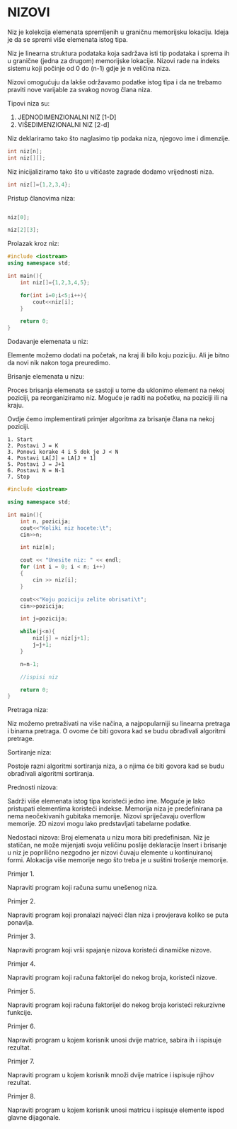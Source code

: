 # NIZOVI

Niz je kolekcija elemenata spremljenih u graničnu memorijsku lokaciju. Ideja je da se spremi više elemenata istog tipa.

Niz je linearna struktura podataka koja sadržava isti tip podataka i sprema ih u granične (jedna za drugom) memorijske lokacije. Nizovi rade na indeks sistemu koji počinje od 0 do (n-1) gdje je n veličina niza.

Nizovi omogućuju da lakše održavamo podatke istog tipa i da ne trebamo praviti nove varijable za svakog novog člana niza.

Tipovi niza su:

1. JEDNODIMENZIONALNI NIZ [1-D]
2. VIŠEDIMENZIONALNI NIZ [2-d]

Niz deklariramo tako što naglasimo tip podaka niza, njegovo ime i dimenzije.

```c++
int niz[n];
int niz[][];
```

Niz inicijaliziramo tako što u vitičaste zagrade dodamo vrijednosti niza.

```c++
int niz[]={1,2,3,4};
```

Pristup članovima niza:

```c++

niz[0];

niz[2][3];

```


Prolazak kroz niz:

```c++
#include <iostream>
using namespace std;

int main(){
    int niz[]={1,2,3,4,5};

    for(int i=0;i<5;i++){
        cout<<niz[i];
    }

    return 0;
}
```

Dodavanje elemenata u niz:

Elemente možemo dodati na početak, na kraj ili bilo koju poziciju. Ali je bitno da novi nik nakon toga preuredimo.

Brisanje elemenata u nizu:

Proces brisanja elemenata se sastoji u tome da uklonimo element na nekoj poziciji, pa reorganiziramo niz. Moguće je raditi na početku, na poziciji ili na kraju.

Ovdje ćemo implementirati primjer algoritma za brisanje člana na nekoj poziciji.

```
1. Start
2. Postavi J = K
3. Ponovi korake 4 i 5 dok je J < N
4. Postavi LA[J] = LA[J + 1]
5. Postavi J = J+1
6. Postavi N = N-1
7. Stop
```

```c++
#include <iostream>

using namespace std;

int main(){
    int n, pozicija;
    cout<<"Koliki niz hocete:\t";
    cin>>n;

    int niz[n];

    cout << "Unesite niz: " << endl;
    for (int i = 0; i < n; i++)
    {
        cin >> niz[i];
    }

    cout<<"Koju poziciju zelite obrisati\t";
    cin>>pozicija;

    int j=pozicija;

    while(j<n){
        niz[j] = niz[j+1];
        j=j+1;
    }

    n=n-1;

    //ispisi niz

    return 0;
}
```

Pretraga niza:

Niz možemo pretraživati na više načina, a najpopularniji su linearna pretraga i binarna pretraga. O ovome će biti govora kad se budu obrađivali algoritmi pretrage.

Sortiranje niza:

Postoje razni algoritmi sortiranja niza, a o njima će biti govora kad se budu obrađivali algoritmi sortiranja.

Prednosti nizova:

Sadrži više elemenata istog tipa koristeći jedno ime. Moguće je lako pristupati elementima koristeći indekse. Memorija niza je predefinirana pa nema neočekivanih gubitaka memorije. Nizovi spriječavaju overflow memorije. 2D nizovi mogu lako predstavljati tabelarne podatke.

Nedostaci nizova:
Broj elemenata u nizu mora biti predefinisan.
Niz je statičan, ne može mijenjati svoju veličinu poslije deklaracije
Insert i brisanje u niz je poprilično nezgodno jer nizovi čuvaju elemente u kontinuiranoj formi.
Alokacija više memorije nego što treba je u suštini trošenje memorije.

Primjer 1.

Napraviti program koji računa sumu unešenog niza.

Primjer 2.

Napraviti program koji pronalazi najveći član niza i provjerava koliko se puta ponavlja.

Primjer 3.

Napraviti program koji vrši spajanje nizova koristeći dinamičke nizove.

Primjer 4.

Napraviti program koji računa faktorijel do nekog broja, koristeći nizove.

Primjer 5.

Napraviti program koji računa faktorijel do nekog broja koristeći rekurzivne funkcije.

Primjer 6.

Napraviti program u kojem korisnik unosi dvije matrice, sabira ih i ispisuje rezultat.

Primjer 7.

Napraviti program u kojem korisnik množi dvije matrice i ispisuje njihov rezultat.

Primjer 8.

Napraviti program u kojem korisnik unosi matricu i ispisuje elemente ispod glavne dijagonale.

